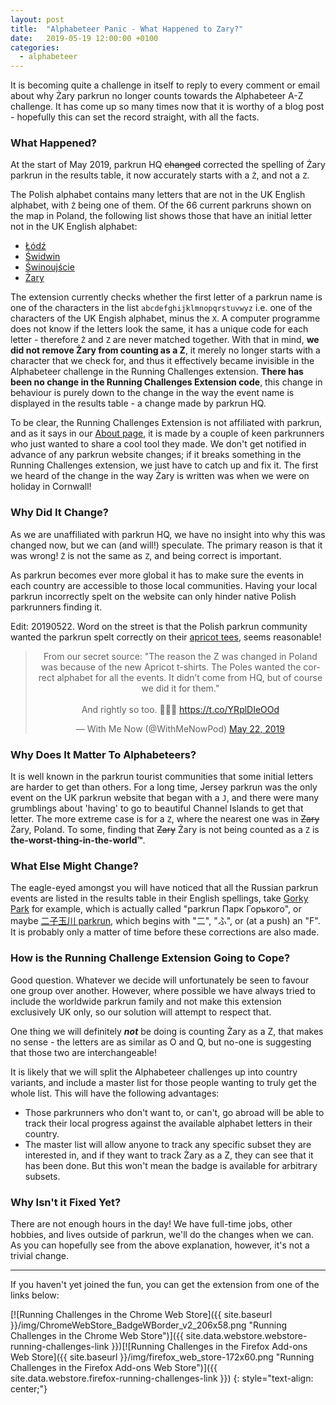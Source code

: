 ```yaml
---
layout: post
title:  "Alphabeteer Panic - What Happened to Zary?"
date:   2019-05-19 12:00:00 +0100
categories:
  - alphabeteer
---
```


It is
becoming quite a challenge in itself to reply to every comment or email about
why Żary parkrun no longer counts towards the Alphabeteer A-Z challenge. It has come up so many times now that it is worthy of a blog post -
hopefully this can set the record straight, with all the facts.

### What Happened?

At the start of May 2019, parkrun HQ ~~changed~~ corrected the spelling of Żary
parkrun in the results table, it now accurately starts with a `Ż`, and not a `Z`.

The Polish alphabet contains many letters that are not in the UK English alphabet,
with `Ż` being one of them. Of the 66 current parkruns shown on the map in Poland, the following
list shows those that have an initial letter not in the UK English alphabet:

- [Łódź](https://www.parkrun.pl/lodz/)
- [Świdwin](https://www.parkrun.pl/swidwin/)
- [Świnoujście](https://www.parkrun.pl/swinoujscie/)
- [Żary](https://www.parkrun.pl/zary/)

The extension currently checks whether the first letter of a parkrun name is one of the characters in the
list `abcdefghijklmnopqrstuvwyz` i.e. one of the characters of the UK Engish
alphabet, minus the `X`. A computer programme does not know if the letters look
the same, it has a unique code for each letter - therefore `Ż` and `Z` are never
matched together. With that in mind, **we did not remove Żary from counting as a Z**,
it merely no longer starts with a character that we check for, and thus it effectively
became invisible in the Alphabeteer challenge in the Running Challenges extension. **There has been no change in the
Running Challenges Extension code**, this change in behaviour is purely down to
the change in the way the event name is displayed in the results table - a change
made by parkrun HQ.

To be clear, the Running Challenges Extension is not affiliated with parkrun, and
as it says in our [About page](/about), it is made by a couple of keen parkrunners who just
wanted to share a cool tool they made. We don't get notified in advance of any parkrun website changes; if it breaks something in the Running Challenges extension, we just have to catch up and fix it. The first we heard of the
change in the way Żary is written was when we were on holiday in Cornwall!

### Why Did It Change?

As we are unaffiliated with parkrun HQ, we have no insight into why this was
changed now, but we can (and will!) speculate. The primary reason is that it was
wrong! `Ż` is not the same as `Z`, and being correct is important.

As parkrun becomes ever more global it has to make sure the
events in each country are accessible to those local communities. Having your
local parkrun incorrectly spelt on the website can only hinder native Polish parkrunners
finding it.

Edit: 20190522. Word on the street is that the Polish parkrun community wanted
the parkrun spelt correctly on their [apricot tees](https://www.prodirectrunning.com/articles/parkrun/parkrun-apricot/), seems reasonable!

<div align="center">
<blockquote class="twitter-tweet" data-lang="en"><p lang="en" dir="ltr">From our secret source: &quot;The reason the Z was changed in Poland was because of the new Apricot t-shirts. The Poles wanted the correct alphabet for all the events. It didn’t come from HQ, but of course we did it for them.&quot;<br><br>And rightly so too. 👏👏👏 <a href="https://t.co/YRplDIeOOd">https://t.co/YRplDIeOOd</a></p>&mdash; With Me Now (@WithMeNowPod) <a href="https://twitter.com/WithMeNowPod/status/1131128642652856320?ref_src=twsrc%5Etfw">May 22, 2019</a></blockquote>
<script async src="https://platform.twitter.com/widgets.js" charset="utf-8"></script>
</div>

### Why Does It Matter To Alphabeteers?

It is well known in the parkrun tourist communities that some initial letters
are harder to get than others. For a long time,  Jersey parkrun
was the only event on the UK parkrun website that began with a `J`, and there were many grumblings about 'having'
to go to beautiful Channel Islands to get that letter. The more extreme case is
for a `Z`, where the nearest one was in ~~Zary~~ Żary, Poland. To some, finding
that ~~Zary~~ Żary is not being counted as a `Z` is **the-worst-thing-in-the-world™**.

### What Else Might Change?

The eagle-eyed amongst you will have noticed that all the Russian parkrun events
are listed in the results table in their English spellings, take
[Gorky Park](https://www.parkrun.ru/gorkypark/) for example, which is actually
called "parkrun Парк Горького", or maybe [二子玉川 parkrun](https://www.parkrun.jp/futakotamagawa/), which   begins
with "二", "ふ", or (at a push) an "F". It is probably only a matter of time before these
corrections are also made.

### How is the Running Challenge Extension Going to Cope?

Good question. Whatever we decide will unfortunately be seen to favour one group
over another. However, where possible we have always tried to include the worldwide
parkrun family and not make this extension exclusively UK only, so our solution
will attempt to respect that.

One thing we will definitely _**not**_ be doing is counting Żary as a Z, that
makes no sense - the letters are as similar as O and Q, but no-one is suggesting
that those two are interchangeable!

It is likely that we will split the Alphabeteer challenges up into country variants,
and include a master list for those people wanting to truly get the whole list.
This will have the following advantages:

- Those parkrunners who don't want to, or can't, go abroad will be able to track
  their local progress against the available alphabet letters in their country.
- The master list will allow anyone to track any specific subset they are interested
  in, and if they want to track Żary as a Z, they can see that it has been done.
  But this won't mean the badge is available for arbitrary subsets.


### Why Isn't it Fixed Yet?

There are not enough hours in the day! We have full-time jobs, other hobbies, and lives outside of parkrun, we'll do the changes when we can. As you
can hopefully see from the above explanation, however, it's not a trivial change.

---

If you haven't yet joined the fun, you can get the extension from one of
the links below:

[![Running Challenges in the Chrome Web Store]({{ site.baseurl }}/img/ChromeWebStore_BadgeWBorder_v2_206x58.png "Running Challenges in the Chrome Web Store")]({{ site.data.webstore.webstore-running-challenges-link }})[![Running Challenges in the Firefox Add-ons Web Store]({{ site.baseurl }}/img/firefox_web_store-172x60.png "Running Challenges in the Firefox Add-ons Web Store")]({{ site.data.webstore.firefox-running-challenges-link }})
{: style="text-align: center;"}
